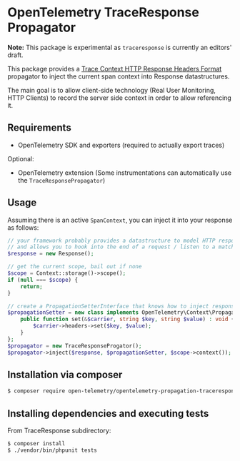# OpenTelemetry TraceResponse Propagator

**Note:** This package is experimental as `traceresponse` is currently an editors' draft.

This package provides a [Trace Context HTTP Response Headers Format](https://w3c.github.io/trace-context/#trace-context-http-response-headers-format)
propagator to inject the current span context into Response datastructures.

The main goal is to allow client-side technology (Real User Monitoring, HTTP Clients) to record
the server side context in order to allow referencing it.

## Requirements

* OpenTelemetry SDK and exporters (required to actually export traces)

Optional:
* OpenTelemetry extension (Some instrumentations can automatically use the `TraceResponsePropagator`)

## Usage

Assuming there is an active `SpanContext`, you can inject it into your response as follows:

```php
// your framework probably provides a datastructure to model HTTP responses
// and allows you to hook into the end of a request / listen to a matching event.
$response = new Response();

// get the current scope, bail out if none
$scope = Context::storage()->scope();
if (null === $scope) {
    return;
}

// create a PropagationSetterInterface that knows how to inject response headers
$propagationSetter = new class implements OpenTelemetry\Context\Propagation\PropagationSetterInterface {
    public function set(&$carrier, string $key, string $value) : void {
        $carrier->headers->set($key, $value);
    }
};
$propagator = new TraceResponseProgator();
$propagator->inject($response, $propagationSetter, $scope->context());
```

## Installation via composer

```bash
$ composer require open-telemetry/opentelemetry-propagation-traceresponse
```

## Installing dependencies and executing tests

From TraceResponse subdirectory:

```bash
$ composer install
$ ./vendor/bin/phpunit tests
```
